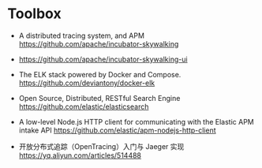 # Toolbox

- A distributed tracing system, and APM https://github.com/apache/incubator-skywalking
- https://github.com/apache/incubator-skywalking-ui
- The ELK stack powered by Docker and Compose. https://github.com/deviantony/docker-elk
- Open Source, Distributed, RESTful Search Engine https://github.com/elastic/elasticsearch
- A low-level Node.js HTTP client for communicating with the Elastic APM intake API https://github.com/elastic/apm-nodejs-http-client


- 开放分布式追踪（OpenTracing）入门与 Jaeger 实现 https://yq.aliyun.com/articles/514488
